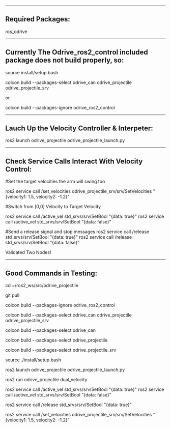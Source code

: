-----------------------
Required Packages:
-----------------------

ros_odrive

-----------------------
Currently The Odrive_ros2_control included package does not build properly, so:
-----------------------

source install/setup.bash

colcon build --packages-select odrive_can odrive_projectile odrive_projectile_srv 

or

colcon build --packages-ignore odrive_ros2_control

-----------------------
Lauch Up the Velocity Controller & Interpeter:
-----------------------

ros2 launch odrive_projectile odrive_projectile_launch.py


-----------------------
Check Service Calls Interact With Velocity Control:
-----------------------

#Set the target velocities the arm will swing too

ros2 service call /set_velocities odrive_projectile_srv/srv/SetVelocities "{velocity1: 1.5, velocity2: -1.2}"


#Switch from [0,0] Velocity to Target Velocity

ros2 service call /active_vel std_srvs/srv/SetBool "{data: true}"
ros2 service call /active_vel std_srvs/srv/SetBool "{data: false}"


#Send a release signal and stop messages
ros2 service call /release std_srvs/srv/SetBool "{data: true}"
ros2 service call /release std_srvs/srv/SetBool "{data: false}"


Validated Two Nodes!




-----------------------
Good Commands in Testing:
-----------------------



cd ~/ros2_ws/src/odrive_projectile

git pull

colcon build --packages-ignore odrive_ros2_control

colcon build --packages-select odrive_can odrive_projectile odrive_projectile_srv 

colcon build --packages-select odrive_can 


colcon build --packages-select odrive_projectile  

colcon build --packages-select odrive_projectile_srv 


source ./install/setup.bash

ros2 launch odrive_projectile odrive_projectile_launch.py


ros2 run odrive_projectile dual_velocity


ros2 service call /active_vel std_srvs/srv/SetBool "{data: true}"
ros2 service call /active_vel std_srvs/srv/SetBool "{data: false}"


ros2 service call /release std_srvs/srv/SetBool "{data: true}"

ros2 service call /set_velocities odrive_projectile_srv/srv/SetVelocities "{velocity1: 1.5, velocity2: -1.2}"
